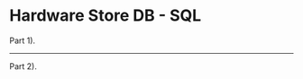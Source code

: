 # Hardware Store DB - SQL

Part 1).


------------------------------------------------------------------------------------
Part 2).
